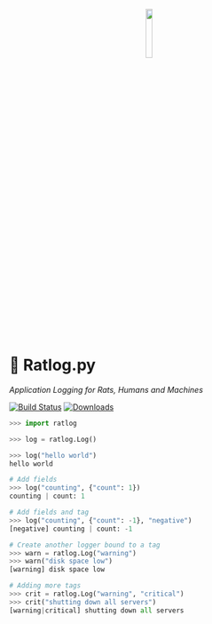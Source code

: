 <p align="center"><img src="https://raw.githubusercontent.com/ratlog/ratlog-spec/master/rat.png" width="15%"></p>

# :rat: Ratlog.py

_Application Logging for Rats, Humans and Machines_

[![Build Status](https://travis-ci.org/alxwrd/ratlog.py.svg?branch=master)](https://travis-ci.org/alxwrd/ratlog.py)
[![Downloads](http://pepy.tech/badge/ratlog)](http://pepy.tech/project/ratlog)

```python
>>> import ratlog

>>> log = ratlog.Log()

>>> log("hello world")
hello world

# Add fields
>>> log("counting", {"count": 1})
counting | count: 1

# Add fields and tag
>>> log("counting", {"count": -1}, "negative")
[negative] counting | count: -1

# Create another logger bound to a tag
>>> warn = ratlog.Log("warning")
>>> warn("disk space low")
[warning] disk space low

# Adding more tags
>>> crit = ratlog.Log("warning", "critical")
>>> crit("shutting down all servers")
[warning|critical] shutting down all servers
```
